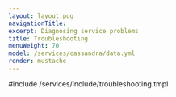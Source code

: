 ```yaml
---
layout: layout.pug
navigationTitle:
excerpt: Diagnosing service problems
title: Troubleshooting
menuWeight: 70
model: /services/cassandra/data.yml
render: mustache
---
```


#include /services/include/troubleshooting.tmpl
